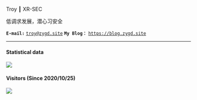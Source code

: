 Troy ┃ XR-SEC

低调求发展，潜心习安全

**`E-mail:`** [`troy@zygd.site`](mailto:troy@zygd.site) **`My Blog：`** [`https://blog.zygd.site`](https://blog.zygd.site/)


---
#### Statistical data
![](https://github-readme-stats.vercel.app/api?username=XRSec&show_icons=true&title_color=FFFFFF&icon_color=FFFFFF&text_color=FFFFFF&bg_color=8e8cd8)

#### Visitors (Since 2020/10/25)
![](https://count.getloli.com/get/@XRSec?theme=gelbooru)
